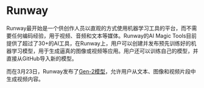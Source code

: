 # Runway

Runway最开始是一个供创作人员以直观的方式使用机器学习工具的平台，而不需要任何编码经验，用于视频、音频和文本等媒体。Runway的AI Magic Tools目前提供了超过了30+的AI工具，在Runway上，用户可以创建并发布预先训练好的机器学习模型，用于生成逼真的图像或视频等应用。用户还可以训练自己的模型，并直接从GitHub导入新的模型。

而在3月23日，Runway发布了<a class="external" href="https://research.runwayml.com/gen2" target="_blank" rel="noopener">Gen-2模型</a>，允许用户从文本、图像和视频片段中生成视频内容。